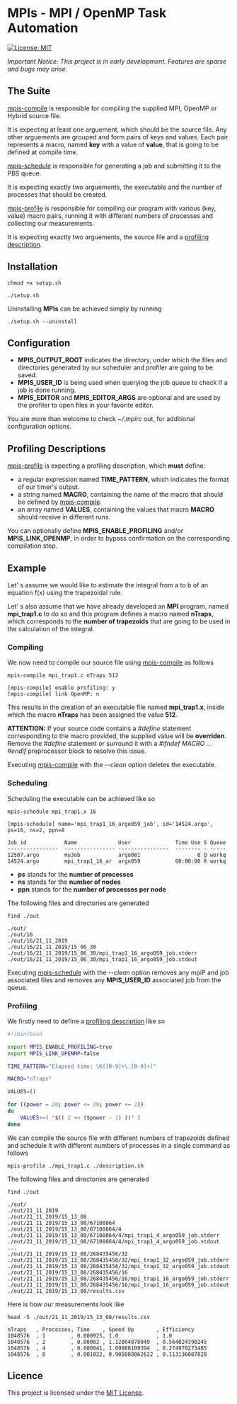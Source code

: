 
# **MPIs** - MPI / OpenMP Task Automation

[![License: MIT](https://img.shields.io/badge/License-MIT-yellow.svg)](https://opensource.org/licenses/MIT)

_Important Notice: This project is in early development. Features are sparse and bugs may arise._

## **The Suite**

[mpis-compile](./MPIs/mpis-compile) is responsible for compiling the supplied MPI, OpenMP or Hybrid source file.

It is expecting at least one arguement, which should be the source file. Any other arguements are grouped and form pairs of keys and values. Each pair represents a macro, named **key** with a value of **value**, that is going to be defined at compile time.

[mpis-schedule](./MPIs/mpis-schedule) is responsible for generating a job and submitting it to the PBS queue.

It is expecting exactly two arguements, the executable and the number of processes that should be created.

[mpis-profile](./MPIs/mpis-profile) is responsible for compiling our program with various (key, value) macro pairs, running it with different numbers of processes and collecting our measurements.

It is expecting exactly two arguements, the source file and a [profiling description](#profiling-descriptions).

## **Installation**

    chmod +x setup.sh

    ./setup.sh

Uninstalling **MPIs** can be achieved simply by running

    ./setup.sh --uninstall

## **Configuration**

* **MPIS_OUTPUT_ROOT** indicates the directory, under which the files and directories generated by our scheduler and profiler are going to be saved.
* **MPIS_USER_ID** is being used when querying the job queue to check if a job is done running.
* **MPIS_EDITOR** and **MPIS_EDITOR_ARGS** are optional and are used by the profiler to open files in your favorite editor.

You are more than welcome to check _~/.mpirc_ out, for additional configuration options.

## **Profiling Descriptions**

[mpis-profile](./MPIs/mpis-profile) is expecting a profiling description, which **must** define:

* a regular expression named **TIME_PATTERN**, which indicates the format of our timer's output.
* a string named **MACRO**, containing the name of the macro that should be defined by [mpis-compile](./MPIs/mpis-compile).
* an array named **VALUES**, containing the values that macro **MACRO** should receive in different runs.

You can optionally define **MPIS_ENABLE_PROFILING** and/or **MPIS_LINK_OPENMP**,
in order to bypass confirmation on the corresponding compilation step.

## **Example**

Let' s assume we would like to estimate the integral from a to b of an equation f(x) using the trapezoidal rule.

Let' s also assume that we have already developed an **MPI** program, named **mpi_trap1.c** to do so and this program defines a macro named **nTraps**, which corresponds to the **number of trapezoids** that are going to be used in the calculation of the integral.

### **Compiling**

We now need to compile our source file using [mpis-compile](./MPIs/mpis-compile) as follows

    mpis-compile mpi_trap1.c nTraps 512

    [mpis-compile] enable profiling: y
    [mpis-compile] link OpenMP: n

This results in the creation of an executable file named **mpi_trap1.x**, inside which the macro **nTraps** has been assigned the value **512**.

**ATTENTION:** If your source code contains a _#define_ statement corresponding to the macro provided, the supplied value will be **overriden**. Remove the _#define_ statement or surround it with a _#ifndef MACRO ... #endif_ preprocessor block to resolve this issue.

Executing [mpis-compile](./MPIs/mpis-compile) with the _--clean_ option deletes the executable.

### **Scheduling**

Scheduling the executable can be achieved like so

    mpis-schedule mpi_trap1.x 16

    [mpis-schedule] name='mpi_trap1_16_argo059_job', id='14524.argo', ps=16, ns=2, ppn=8

    Job id            Name             User              Time Use S Queue
    ----------------  ---------------- ----------------  -------- - -----
    12507.argo        myJob            argo081                  0 Q workq
    14524.argo        mpi_trap1_16_ar  argo059           00:00:00 R workq

* **ps** stands for the **number of processes**
* **ns** stands for the **number of nodes**
* **ppn** stands for the **number of processes per node**

The following files and directories are generated

    find ./out

    ./out/
    ./out/16
    ./out/16/21_11_2019
    ./out/16/21_11_2019/15_06_30
    ./out/16/21_11_2019/15_06_30/mpi_trap1_16_argo059_job.stderr
    ./out/16/21_11_2019/15_06_30/mpi_trap1_16_argo059_job.stdout

Executing [mpis-schedule](./MPIs/mpis-schedule) with the _--clean_ option removes any mpiP and job associated files and removes any **MPIS_USER_ID** associated job from the queue.

### **Profiling**

We firstly need to define a [profiling description](#profiling-descriptions) like so

```bash
#!/bin/bash

export MPIS_ENABLE_PROFILING=true
export MPIS_LINK_OPENMP=false

TIME_PATTERN="Elapsed time: \K([0-9]+\.[0-9]+)"

MACRO="nTraps"

VALUES=()

for ((power = 20; power <= 28; power += 2))
do
    VALUES+=( "$(( 2 << ($power - 1) ))" )
done
```

We can compile the source file with different numbers of trapezoids defined and schedule it with different numbers of processes in a single command as follows

    mpis-profile ./mpi_trap1.c ./description.sh

The following files and directories are generated

    find ./out

    ./out/
    ./out/21_11_2019
    ./out/21_11_2019/15_13_08
    ./out/21_11_2019/15_13_08/67108864
    ./out/21_11_2019/15_13_08/67108864/4
    ./out/21_11_2019/15_13_08/67108864/4/mpi_trap1_4_argo059_job.stderr
    ./out/21_11_2019/15_13_08/67108864/4/mpi_trap1_4_argo059_job.stdout
    ...
    ./out/21_11_2019/15_13_08/268435456/32
    ./out/21_11_2019/15_13_08/268435456/32/mpi_trap1_32_argo059_job.stderr
    ./out/21_11_2019/15_13_08/268435456/32/mpi_trap1_32_argo059_job.stdout
    ./out/21_11_2019/15_13_08/268435456/16
    ./out/21_11_2019/15_13_08/268435456/16/mpi_trap1_16_argo059_job.stderr
    ./out/21_11_2019/15_13_08/268435456/16/mpi_trap1_16_argo059_job.stdout
    ./out/21_11_2019/15_13_08/results.csv

Here is how our measurements look like

    head -5 ./out/21_11_2019/15_13_08/results.csv

    nTraps   , Processes, Time    , Speed Up       , Εfficiency
    1048576  , 1        , 0.000925, 1.0            , 1.0
    1048576  , 2        , 0.00082 , 1.12804878049  , 0.564024390245
    1048576  , 4        , 0.000841, 1.09988109394  , 0.274970273485
    1048576  , 8        , 0.001022, 0.905088062622 , 0.113136007828

## **Licence**

This project is licensed under the [MIT License](./LICENCE).
